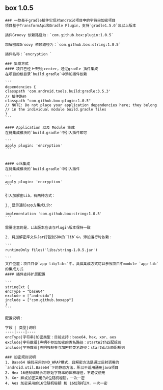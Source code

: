 ## box 1.0.5
    ### 一款基于gradle插件实现对android项目中的字符串加密项目
    项目基于TransformApi和Gradle Plugin，支持`gradle1.5.0`及以上版本

    插件Groovy 依赖路径为：`com.github.box:plugin:1.0.5`

    加解密库Groovy 依赖路径为：`com.github.box:string:1.0.5`

    插件名称：`encryption `

    ### 集成方式
    #### 项目已经上传到jcenter，通过gradle 插件集成
    在项目的根目录`build.gradle`中添加插件依赖

    ```
    dependencies {
    classpath 'com.android.tools.build:gradle:3.5.3'
    // 插件路径
    classpath "com.github.box:plugin:1.0.5"
    // NOTE: Do not place your application dependencies here; they belong
    // in the individual module build.gradle files
    }
    ```

    #### Application 以及 Module 集成
    在待集成模块的`build.gradle`中引入插件即可

    ```
    apply plugin: 'encryption'
    ```


    #### sdk集成
    在待集成模块的`build.gradle`中引入插件

    ```
    apply plugin: 'encryption'
    ```

    引入加解密Lib，有两种方式：

    1. 显示通知app方集成Lib:
    ```
    implementation 'com.github.box:string:1.0.5'
    ```

    需要注意的是，Lib版本应该与Plugin版本保持一致

    2. 将加解密库文件Jar打包到SDK的`lib`中，添加运行时依赖：

    ```
    runtimeOnly files('libs/string-1.0.5.jar')

    ```
    文件位置：项目目录`app-lib/libs`中。具体集成方式可以参照项目中module `app-lib` 的集成方式
    #### 插件支持扩展配置

    ```
    stringExt {
    encType = "base64"
    exclude = ["androidx"]
    include = ["com.github.boxapp"]
    }
    ```

    配置说明：

    字段 | 类型|说明
    ----|----|----
    encType|字符串|加密类型：目前支持：base64、hex、xor、aes
    exclude|字符数组|声明不参加加密的类名路径：startWith匹配规则
    include|字符数组|声明强制参与加密的类名路径：startWith匹配规则

    ### 加密规则说明
    1. Base64 编码采用的NO_WRAP模式，且解密方法是通过反射调用的`android.util.Base64`下的静态方法，所以不适用通用java项目
    2. Hex 16进制编码会将原始字符串的体积增倍，不建议使用
    3. Xor 异或加密采用的8位随机秘钥，一次一密
    4. Aes 加密采用的16位随机秘钥 和 16位随机IV，一次一密